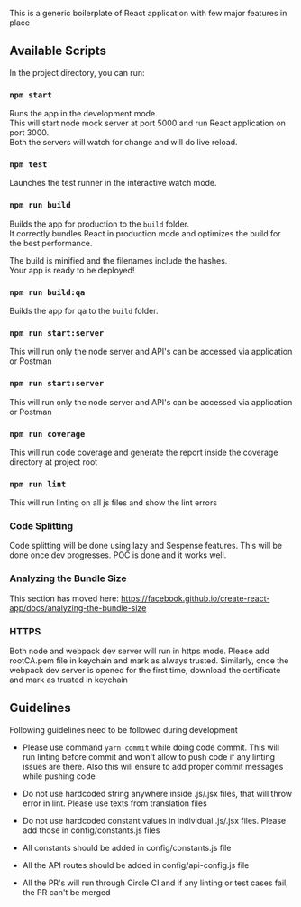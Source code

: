This is a generic boilerplate of React application with few major features in place

## Available Scripts

In the project directory, you can run:

### `npm start`

Runs the app in the development mode.<br>
This will start node mock server at port 5000 and run React application on port 3000. <br>
Both the servers will watch for change and will do live reload.

### `npm test`

Launches the test runner in the interactive watch mode.<br>

### `npm run build`

Builds the app for production to the `build` folder.<br>
It correctly bundles React in production mode and optimizes the build for the best performance.

The build is minified and the filenames include the hashes.<br>
Your app is ready to be deployed!

### `npm run build:qa`

Builds the app for qa to the `build` folder.<br>

### `npm run start:server`

This will run only the node server and API's can be accessed via application or Postman

### `npm run start:server`

This will run only the node server and API's can be accessed via application or Postman

### `npm run coverage`

This will run code coverage and generate the report inside the coverage directory at project root

### `npm run lint`

This will run linting on all js files and show the lint errors

### Code Splitting

Code splitting will be done using lazy and Sespense features. This will be done once dev progresses. POC is done and it works well.

### Analyzing the Bundle Size

This section has moved here: https://facebook.github.io/create-react-app/docs/analyzing-the-bundle-size

### HTTPS

Both node and webpack dev server will run in https mode. Please add rootCA.pem file in keychain and mark as always trusted. Similarly, once the webpack dev server is opened for the first time, download the certificate and mark as trusted in keychain

## Guidelines

Following guidelines need to be followed during development

- Please use command `yarn commit` while doing code commit. This will run linting before commit and won't allow to push code if any linting issues are there. Also this will ensure to add proper commit messages while pushing code

- Do not use hardcoded string anywhere inside .js/.jsx files, that will throw error in lint. Please use texts from translation files

- Do not use hardcoded constant values in individual .js/.jsx files. Please add those in config/constants.js files

- All constants should be added in config/constants.js file

- All the API routes should be added in config/api-config.js file

- All the PR's will run through Circle CI and if any linting or test cases fail, the PR can't be merged

